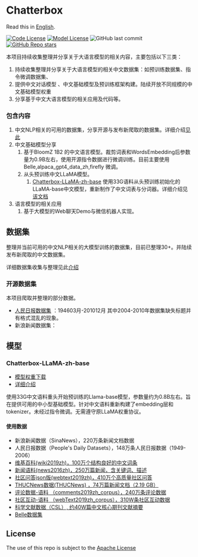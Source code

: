 # Chatterbox
Read this in [English](./README_EN.md).

<div align="left">

[![Code License](https://img.shields.io/badge/Code%20License-Apache_2.0-green.svg)](https://github.com/LianjiaTech/BELLE/blob/main/LICENSE)
[![Model License](https://img.shields.io/badge/Model%20License-GPL_v3.0-green.svg)]()
![GitHub last commit](https://img.shields.io/github/last-commit/enze5088/Chatterbox)
<a href="https://github.com/enze5088/Chatterbox/stargazers">![GitHub Repo stars](https://img.shields.io/github/stars/enze5088/Chatterbox)</a>

</div>

本项目持续收集整理并分享关于大语言模型的相关内容，主要包括以下三类：

1. 持续收集整理并分享关于大语言模型的相关中文数据集：如预训练数据集、指令微调数据集、
2. 提供中文对话模型 、中文基础模型及预训练框架构建。陆续开放不同规模的中文基础模型权重
3. 分享基于中文大语言模型的相关应用及代码等。

### 包含内容

1. 中文NLP相关的可用的数据集，分享开源与发布新爬取的数据集。详细介绍[见此](./docs/datasets.md)
2. 中文基础模型分享
   1. 基于BloomZ 1B2 的中文语言模型。裁剪词表和WordsEmbedding后参数量为0.9B左右，使用开源指令数据进行微调训练。目前主要使用Belle,alpaca_gpt4_data_zh,firefly 微调。
   2. 从头预训练中文LLaMA模型。
      1. [Chatterbox-LLaMA-zh-base](https://huggingface.co/TurboPascal/Chatterbox-LLaMA-zh-base) 使用33G语料从头预训练初始化的LLaMA-base中文模型，重新制作了中文词表与分词器。详细介绍见[该文档](./docs/model/llama-zh-base)
3. 语言模型的相关应用
   1. 基于大模型的Web聊天Demo与微信机器人实现。


## 数据集
整理并当前可用的中文NLP相关的大模型训练的数据集，目前已整理30+。并陆续发布新爬取的中文数据集。

详细数据集收集与整理见此[介绍](./docs/datasets.md)

### 开源数据集

本项目爬取并整理的部分数据。

- [人民日报数据集](https://pan.baidu.com/s/1g47vdWwGjAXleEYR0GcfSg?pwd=l6q8) ：194603月-201012月 其中2004-2010年数据集缺失标题并有格式混乱的现象。
- 新浪新闻数据集：

## 模型

### Chatterbox-LLaMA-zh-base

- [模型权重下载](https://huggingface.co/TurboPascal/Chatterbox-LLaMA-zh-base)
- [详细介绍](./docs/model/llama-zh-base)

使用33G中文语料重头开始预训练的Llama-base模型，参数量约为0.8B左右。旨在提供可用的中小型基础模型。针对中文语料重新构建了embedding层和tokenizer。未经过指令微调。无需遵守原LLaMA权重协议。

#### 使用数据

- 新浪新闻数据（SinaNews），220万条新闻文档数据
- 人民日报数据（People's Daily Datasets），148万条人民日报数据（1949-2006）
- [维基百科(wiki2019zh)，100万个结构良好的中文词条](https://github.com/brightmart/nlp_chinese_corpus)
- [新闻语料(news2016zh)，250万篇新闻，含关键词、描述](https://github.com/brightmart/nlp_chinese_corpus)
- [社区问答json版(webtext2019zh)，410万个高质量社区问答](https://github.com/brightmart/nlp_chinese_corpus)
- [THUCNews数据(THUCNews) ，74万篇新闻文档（2.19 GB）](http://thuctc.thunlp.org/#%E4%B8%AD%E6%96%87%E6%96%87%E6%9C%AC%E5%88%86%E7%B1%BB%E6%95%B0%E6%8D%AE%E9%9B%86THUCNews)
- [评论数据-语料 （comments2019zh_corpus），240万条评论数据](https://github.com/CLUEbenchmark/CLUECorpus2020)
- [社区互动-语料 （webText2019zh_corpus），310W条社区互动数据](https://github.com/CLUEbenchmark/CLUECorpus2020)
- [科学文献数据（CSL）,  约40W篇中文核心期刊文献摘要](https://github.com/ydli-ai/CSL)
- [Belle数据集](https://huggingface.co/datasets/BelleGroup/train_2M_CN)

## License

The use of this repo is subject to the [Apache License](https://github.com/enze5088/Chatterbox/blob/main/LICENSE)
